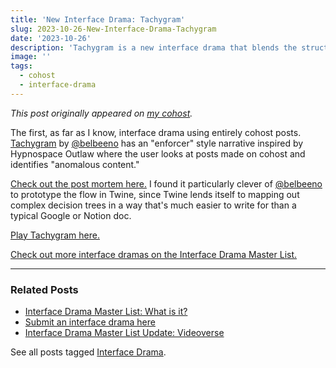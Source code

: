 ```yaml
---
title: 'New Interface Drama: Tachygram'
slug: 2023-10-26-New-Interface-Drama-Tachygram
date: '2023-10-26'
description: 'Tachygram is a new interface drama that blends the structure of cohost and the hacker mystery genre.'
image: ''
tags:
  - cohost
  - interface-drama
---
```


_This post originally appeared on [my cohost](https://cohost.org/illuminesce/post/3302622-new-interface-drama)._

The first, as far as I know, interface drama using entirely cohost posts. [Tachygram](https://tachygram.belbeeno.com) by [@belbeeno](https://cohost.org/lee) has an "enforcer" style narrative inspired by Hypnospace Outlaw where the user looks at posts made on cohost and identifies "anomalous content."

[Check out the post mortem here.](https://cohost.org/lee/post/3282417-tachygram-explainer) I found it particularly clever of [@belbeeno](https://cohost.org/lee) to prototype the flow in Twine, since Twine lends itself to mapping out complex decision trees in a way that's much easier to write for than a typical Google or Notion doc.

[Play Tachygram here.](https://tachygram.belbeeno.com)

[Check out more interface dramas on the Interface Drama Master List.](https://illuminesce.net/interface-drama)

---

### Related Posts

* [Interface Drama Master List: What is it?](/blog/posts/2023-08-15-Interface-Drama-Master-List/)
* [Submit an interface drama here](https://forms.gle/NKXv94fuBjSoZ9pv6)
* [Interface Drama Master List Update: Videoverse](/blog/posts/2023-09-12-ID-Update/)

See all posts tagged [Interface Drama](/tags/interface-drama/).
